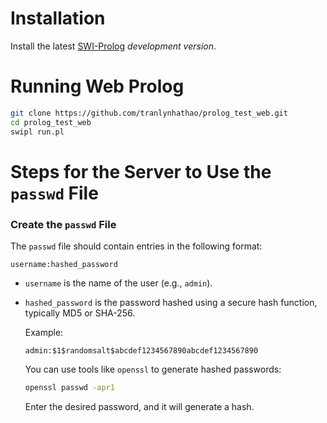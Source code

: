 # Installation

Install the latest  [SWI-Prolog](http://www.swi-prolog.org) _development
version_.

# Running Web Prolog

```bash
git clone https://github.com/tranlynhathao/prolog_test_web.git
cd prolog_test_web
swipl run.pl
```

# Steps for the Server to Use the `passwd` File

### **Create the `passwd` File**

   The `passwd` file should contain entries in the following format:

   ```
   username:hashed_password
   ```

- `username` is the name of the user (e.g., `admin`).
- `hashed_password` is the password hashed using a secure hash function, typically MD5 or SHA-256.

   Example:

   ```
   admin:$1$randomsalt$abcdef1234567890abcdef1234567890
   ```

   You can use tools like `openssl` to generate hashed passwords:

   ```bash
   openssl passwd -apr1
   ```

   Enter the desired password, and it will generate a hash.
